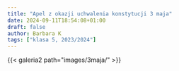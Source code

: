 ```yaml
---
title: "Apel z okazji uchwalenia konstytucji 3 maja"
date: 2024-09-11T18:54:08+01:00
draft: false
author: Barbara K
tags: ["klasa 5, 2023/2024"]
---
```


{{< galeria2 path="images/3maja/" >}}